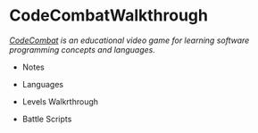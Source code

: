 # CodeCombatWalkthrough
*[CodeCombat](https://codecombat.com/) is an educational video game for learning software programming concepts and languages.*

* Notes
* Languages

* Levels Walkrthrough
* Battle Scripts
